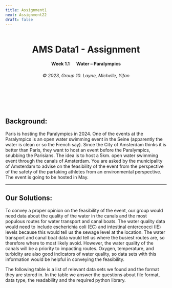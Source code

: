 ```yaml
---
title: Assignment1
next: Assignment22
draft: false
---
```


<header>
        <div style="overflow: auto;">
    </div>
    <div style="text-align: center;">
        <h1> AMS Data1 - Assignment </h1>
        <h4> Week 1.1 &emsp; Water – Paralympics</h4>
        <h6>&copy; 2023, Group 10. Layne, Michelle, Yifan</h6>     
    </div>
    <br>   
    <br>
</header>


## Background:

Paris is hosting the Paralympics in 2024. One of the events at the Paralympics is an open water swimming event in the Seine (apparently the water is clean or so the French say). Since the City of Amsterdam thinks it is better than Paris, they want to host an event before the Paralympics, snubbing the Parisians. The idea is to host a 5km. open water swimming event through the canals of Amsterdam. You are asked by the municipality of Amsterdam to advise on the feasibility of the event from the perspective of the safety of the partaking athletes from an environmental perspective. The event is going to be hosted in May. 

---

## Our Solutions:

To convey a proper opinion on the feasibility of the event, our group would need data about the quality of the water in the canals and the most populous routes for water transport and canal boats. The water quality data would need to include escherichia coli (EC) and intestinal entercoocci (IE) levels because this would tell us the sewage level at the location. The water transport and canal boat data would tell us where the busiest routes are, so therefore where to most likely avoid. However, the water quality of the canals will be a priority to impacting routes. Oxygen, temperature, and turbidity are also good indicators of water quality, so data sets with this information would be helpful in conveying the feasibility.  

 

The following table is a list of relevant data sets we found and the format they are stored in. In the table we answer the questions about file format, data type, the readability and the required python library.  
